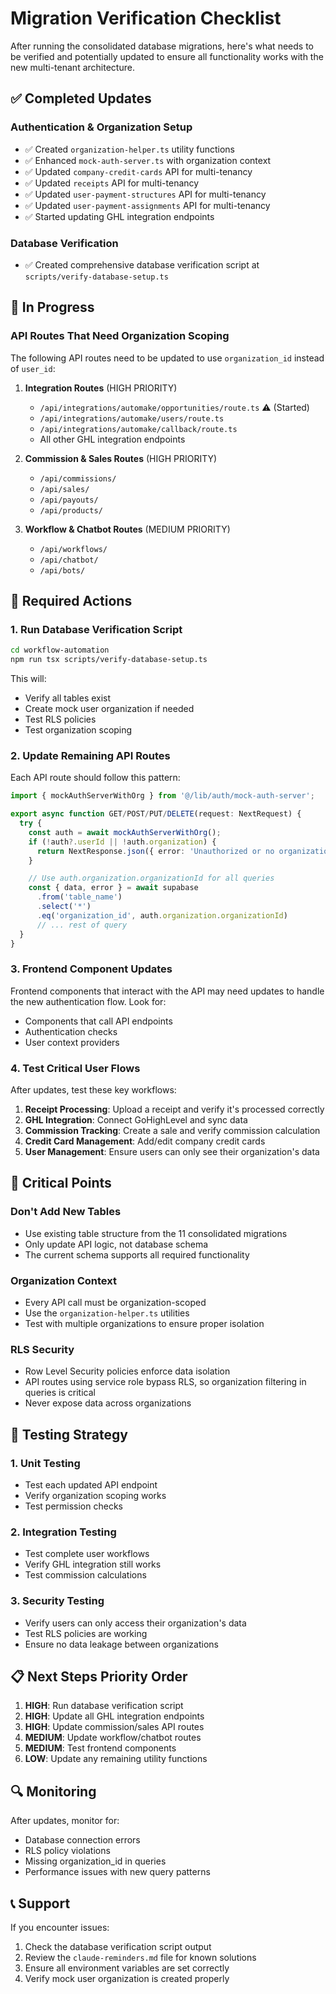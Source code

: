 # Migration Verification Checklist

After running the consolidated database migrations, here's what needs to be verified and potentially updated to ensure all functionality works with the new multi-tenant architecture.

## ✅ Completed Updates

### Authentication & Organization Setup
- ✅ Created `organization-helper.ts` utility functions
- ✅ Enhanced `mock-auth-server.ts` with organization context
- ✅ Updated `company-credit-cards` API for multi-tenancy
- ✅ Updated `receipts` API for multi-tenancy  
- ✅ Updated `user-payment-structures` API for multi-tenancy
- ✅ Updated `user-payment-assignments` API for multi-tenancy
- ✅ Started updating GHL integration endpoints

### Database Verification
- ✅ Created comprehensive database verification script at `scripts/verify-database-setup.ts`

## 🔄 In Progress

### API Routes That Need Organization Scoping
The following API routes need to be updated to use `organization_id` instead of `user_id`:

1. **Integration Routes** (HIGH PRIORITY)
   - `/api/integrations/automake/opportunities/route.ts` ⚠️ (Started)
   - `/api/integrations/automake/users/route.ts`
   - `/api/integrations/automake/callback/route.ts`
   - All other GHL integration endpoints

2. **Commission & Sales Routes** (HIGH PRIORITY)
   - `/api/commissions/`
   - `/api/sales/`
   - `/api/payouts/`
   - `/api/products/`

3. **Workflow & Chatbot Routes** (MEDIUM PRIORITY)
   - `/api/workflows/`
   - `/api/chatbot/`
   - `/api/bots/`

## 🔧 Required Actions

### 1. Run Database Verification Script
```bash
cd workflow-automation
npm run tsx scripts/verify-database-setup.ts
```
This will:
- Verify all tables exist
- Create mock user organization if needed
- Test RLS policies
- Test organization scoping

### 2. Update Remaining API Routes
Each API route should follow this pattern:

```typescript
import { mockAuthServerWithOrg } from '@/lib/auth/mock-auth-server';

export async function GET/POST/PUT/DELETE(request: NextRequest) {
  try {
    const auth = await mockAuthServerWithOrg();
    if (!auth?.userId || !auth.organization) {
      return NextResponse.json({ error: 'Unauthorized or no organization' }, { status: 401 });
    }

    // Use auth.organization.organizationId for all queries
    const { data, error } = await supabase
      .from('table_name')
      .select('*')
      .eq('organization_id', auth.organization.organizationId)
      // ... rest of query
  }
}
```

### 3. Frontend Component Updates
Frontend components that interact with the API may need updates to handle the new authentication flow. Look for:
- Components that call API endpoints
- Authentication checks
- User context providers

### 4. Test Critical User Flows
After updates, test these key workflows:
1. **Receipt Processing**: Upload a receipt and verify it's processed correctly
2. **GHL Integration**: Connect GoHighLevel and sync data
3. **Commission Tracking**: Create a sale and verify commission calculation
4. **Credit Card Management**: Add/edit company credit cards
5. **User Management**: Ensure users can only see their organization's data

## 🚨 Critical Points

### Don't Add New Tables
- Use existing table structure from the 11 consolidated migrations
- Only update API logic, not database schema
- The current schema supports all required functionality

### Organization Context
- Every API call must be organization-scoped
- Use the `organization-helper.ts` utilities
- Test with multiple organizations to ensure proper isolation

### RLS Security
- Row Level Security policies enforce data isolation
- API routes using service role bypass RLS, so organization filtering in queries is critical
- Never expose data across organizations

## 🧪 Testing Strategy

### 1. Unit Testing
- Test each updated API endpoint
- Verify organization scoping works
- Test permission checks

### 2. Integration Testing  
- Test complete user workflows
- Verify GHL integration still works
- Test commission calculations

### 3. Security Testing
- Verify users can only access their organization's data
- Test RLS policies are working
- Ensure no data leakage between organizations

## 📋 Next Steps Priority Order

1. **HIGH**: Run database verification script
2. **HIGH**: Update all GHL integration endpoints 
3. **HIGH**: Update commission/sales API routes
4. **MEDIUM**: Update workflow/chatbot routes
5. **MEDIUM**: Test frontend components
6. **LOW**: Update any remaining utility functions

## 🔍 Monitoring

After updates, monitor for:
- Database connection errors
- RLS policy violations  
- Missing organization_id in queries
- Performance issues with new query patterns

## 📞 Support

If you encounter issues:
1. Check the database verification script output
2. Review the `claude-reminders.md` file for known solutions
3. Ensure all environment variables are set correctly
4. Verify mock user organization is created properly